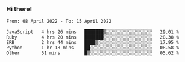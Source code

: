 ### Hi there!

<!--START_SECTION:waka-->

```text
From: 08 April 2022 - To: 15 April 2022

JavaScript   4 hrs 26 mins   ███████▒░░░░░░░░░░░░░░░░░   29.01 %
Ruby         4 hrs 20 mins   ███████░░░░░░░░░░░░░░░░░░   28.38 %
ERB          2 hrs 44 mins   ████▒░░░░░░░░░░░░░░░░░░░░   17.95 %
Python       1 hr 18 mins    ██░░░░░░░░░░░░░░░░░░░░░░░   08.58 %
Other        51 mins         █▒░░░░░░░░░░░░░░░░░░░░░░░   05.62 %
```

<!--END_SECTION:waka-->
